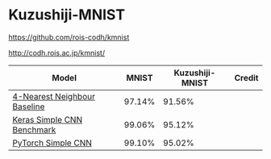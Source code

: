 # Kuzushiji-MNIST

https://github.com/rois-codh/kmnist

http://codh.rois.ac.jp/kmnist/



|Model                            | MNIST | Kuzushiji-MNIST | Credit
|---------------------------------|-------|--------|---|
|[4-Nearest Neighbour Baseline](benchmarks/kuzushiji_mnist_knn.py)     |97.14% | 91.56% | 
|[Keras Simple CNN Benchmark](benchmarks/kuzushiji_mnist_cnn.py)       |99.06% | 95.12% |
|[PyTorch Simple CNN](code/kuzushiji_mnist_pytorch.py)       |99.10% | 95.02% |
